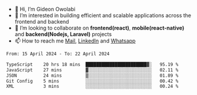 - 👋 Hi, I’m Gideon Owolabi
- 👀 I’m interested in building efficient and scalable applications across the frontend and backend
- 💞️ I’m looking to collaborate on <b>frontend(react)</b>, <b>mobile(react-native)</b> and <b>backend(Nodejs, Laravel)</b> projects
- 📫 How to reach me <a href="mailto:gideoniyin2021@gmail.com">Mail</a>, <a href="https://www.linkedin.com/in/gideon-owolabi-9b667a232/">LinkedIn</a> and <a href="https://wa.me/2348055377085">Whatsapp</a>

<!---
gude1/gude1 is a ✨ special ✨ repository because its `README.md` (this file) appears on your GitHub profile.
You can click the Preview link to take a look at your changes.
--->

<!--START_SECTION:waka-->

```txt
From: 15 April 2024 - To: 22 April 2024

TypeScript    20 hrs 18 mins  ███████████████████████▓░   95.19 %
JavaScript    27 mins         ▓░░░░░░░░░░░░░░░░░░░░░░░░   02.11 %
JSON          24 mins         ▒░░░░░░░░░░░░░░░░░░░░░░░░   01.89 %
Git Config    5 mins          ░░░░░░░░░░░░░░░░░░░░░░░░░   00.42 %
XML           3 mins          ░░░░░░░░░░░░░░░░░░░░░░░░░   00.24 %
```

<!--END_SECTION:waka-->
